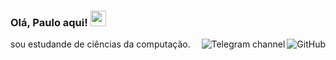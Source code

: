 ### Olá, Paulo aqui! <img src="https://media.giphy.com/media/hvRJCLFzcasrR4ia7z/giphy.gif" width="25px">
<a href="https://github.com/ChungZH"><img align="right" alt="GitHub" src="https://img.shields.io/badge/dynamic/json?logo=github&label=GitHub+Followers&labelColor=282c34&color=181717&query=%24.data.totalSubs&url=https%3A%2F%2Fapi.spencerwoo.com%2Fsubstats%2F%3Fsource%3Dgithub%26queryKey%3DChungZH&longCache=true"/></a>

<a href="https://t.me/skyporker_channel"><img align="right" alt="Telegram channel" src="https://img.shields.io/badge/dynamic/json?logo=telegram&label=%40skyporker_channel&labelColor=282c34&suffix=+members&color=2CA5E0&query=%24.data.totalSubs&url=https%3A%2F%2Fapi.spencerwoo.com%2Fsubstats%2F%3Fsource%3Dtelegram%26queryKey%3Dskyporker_channel&longCache=true"/></a>

sou estudande de ciências da computação.

<!--
**henriques4nti4go/henriques4nti4go** is a ✨ _special_ ✨ repository because its `README.md` (this file) appears on your GitHub profile.

Here are some ideas to get you started:

- 🔭 I’m currently working on ...
- 🌱 I’m currently learning ...
- 👯 I’m looking to collaborate on ...
- 🤔 I’m looking for help with ...
- 💬 Ask me about ...
- 📫 How to reach me: ...
- 😄 Pronouns: ...
- ⚡ Fun fact: ...
-->
